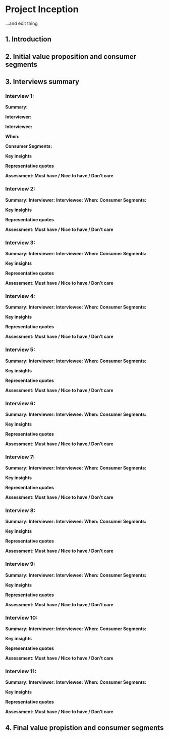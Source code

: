 # Project Inception 
...and edit thing 

## 1. Introduction

## 2. Initial value proposition and consumer segments

## 3. Interviews summary

### Interview 1:

**Summary:**

**Interviewer:**

**Interviewee:**

**When:** 

**Consumer Segments:**

**Key insights**

**Representative quotes**

**Assessment: Must have / Nice to have / Don’t care**

### Interview 2:

**Summary:**
**Interviewer:**
**Interviewee:**
**When:** 
**Consumer Segments:**

**Key insights**

**Representative quotes**

**Assessment: Must have / Nice to have / Don’t care**

### Interview 3:

**Summary:**
**Interviewer:**
**Interviewee:**
**When:** 
**Consumer Segments:**

**Key insights**

**Representative quotes**

**Assessment: Must have / Nice to have / Don’t care**

### Interview 4:

**Summary:**
**Interviewer:**
**Interviewee:**
**When:** 
**Consumer Segments:**

**Key insights**

**Representative quotes**

**Assessment: Must have / Nice to have / Don’t care**

### Interview 5:

**Summary:**
**Interviewer:**
**Interviewee:**
**When:** 
**Consumer Segments:**

**Key insights**

**Representative quotes**

**Assessment: Must have / Nice to have / Don’t care**

### Interview 6:

**Summary:**
**Interviewer:**
**Interviewee:**
**When:** 
**Consumer Segments:**

**Key insights**

**Representative quotes**

**Assessment: Must have / Nice to have / Don’t care**

### Interview 7:

**Summary:**
**Interviewer:**
**Interviewee:**
**When:** 
**Consumer Segments:**

**Key insights**

**Representative quotes**

**Assessment: Must have / Nice to have / Don’t care**

### Interview 8:

**Summary:**
**Interviewer:**
**Interviewee:**
**When:** 
**Consumer Segments:**

**Key insights**

**Representative quotes**

**Assessment: Must have / Nice to have / Don’t care**

### Interview 9:

**Summary:**
**Interviewer:**
**Interviewee:**
**When:** 
**Consumer Segments:**

**Key insights**

**Representative quotes**

**Assessment: Must have / Nice to have / Don’t care**

### Interview 10:

**Summary:**
**Interviewer:**
**Interviewee:**
**When:** 
**Consumer Segments:**

**Key insights**

**Representative quotes**

**Assessment: Must have / Nice to have / Don’t care**

### Interview 11:

**Summary:**
**Interviewer:**
**Interviewee:**
**When:** 
**Consumer Segments:**

**Key insights**

**Representative quotes**

**Assessment: Must have / Nice to have / Don’t care**


## 4. Final value propistion and consumer segments
